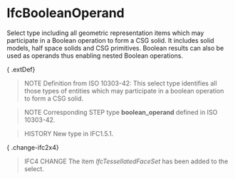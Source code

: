 # IfcBooleanOperand

Select type including all geometric representation items which may participate in a Boolean operation to form a CSG solid. It includes solid models, half space solids and CSG primitives. Boolean results can also be used as operands thus enabling nested Boolean operations.
<!-- end of short definition -->


{ .extDef}
> NOTE Definition from ISO 10303-42:
> This select type identifies all those types of entities which may participate in a boolean operation to form a CSG solid.

> NOTE Corresponding STEP type **boolean_operand** defined in ISO 10303-42.

> HISTORY New type in IFC1.5.1.

{ .change-ifc2x4}
> IFC4 CHANGE The item _IfcTessellatedFaceSet_ has been added to the select.

